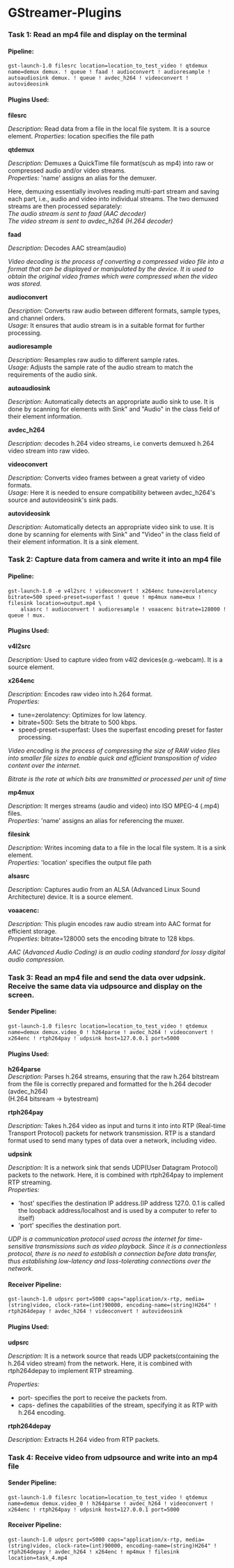 # GStreamer-Plugins
### Task 1: Read an mp4 file and display on the terminal

#### **Pipeline:** <br/> 
```
gst-launch-1.0 filesrc location=location_to_test_video ! qtdemux name=demux demux. ! queue ! faad ! audioconvert ! audioresample ! autoaudiosink demux. ! queue ! avdec_h264 ! videoconvert ! autovideosink 
```

#### **Plugins Used:**  <br/> 
**filesrc**  <br/> 

*Description:* Read data from a file in the local file system.
             It is a source element.
*Properties:* location specifies the file path   

**qtdemux**

*Description:* Demuxes a QuickTime file format(scuh as mp4) into raw or compressed audio and/or video streams.   <br/> 
*Properties:* 'name' assigns an alias for the demuxer.   

Here, demuxing essentially involves reading multi-part stream and saving each part, i.e., audio and video into individual streams. The two demuxed streams are then processed separately: <br/> 
*The audio stream is sent to faad (AAC decoder) <br/> 
The video stream is sent to avdec_h264 (H.264 decoder)*   <br/> 

**faad**

*Description:* Decodes AAC stream(audio)

*Video decoding is the process of converting a compressed video file into a format that can be displayed or manipulated by the device. It is used to obtain the original video frames which were compressed when the video was stored.*

**audioconvert**

*Description:* Converts raw audio between different formats, sample types, and channel orders. <br/> 
*Usage:* It ensures that audio stream is in a suitable format for further processing.

**audioresample** <br/> 

*Description:* Resamples raw audio to different sample rates. <br/> 
*Usage:* Adjusts the sample rate of the audio stream to match the requirements of the audio sink.

**autoaudiosink** <br/> 

*Description:* Automatically detects an appropriate audio sink to use. It is done by scanning for elements with Sink" and "Audio" in the class field of their element information. 

**avdec_h264** <br/> 

*Description:* decodes h.264 video streams, i.e converts demuxed h.264 video stream into raw video.

**videoconvert** <br/> 

*Description:* Converts video frames between a great variety of video formats.  <br/> 
*Usage:* Here it is needed to ensure compatibility between avdec_h264's source and autovideosink's sink pads.

**autovideosink**

*Description:* Automatically detects an appropriate video sink to use. It is done by scanning for elements with Sink" and "Video" in the class field of their element information. It is a sink element.

### Task 2: Capture data from camera and write it into an mp4 file

#### **Pipeline:** <br/> 
```
gst-launch-1.0 -e v4l2src ! videoconvert ! x264enc tune=zerolatency bitrate=500 speed-preset=superfast ! queue ! mp4mux name=mux ! filesink location=output.mp4 \
    alsasrc ! audioconvert ! audioresample ! voaacenc bitrate=128000 ! queue ! mux.
```
#### **Plugins Used:**  <br/> 
**v4l2src**

*Description:* Used to capture video from v4l2 devices(e.g.-webcam). It is a source element.

**x264enc** <br/> 

*Description:* Encodes raw video into h.264 format. <br/> 
*Properties:* <br/> 
* tune=zerolatency: Optimizes for low latency. <br/> 
* bitrate=500: Sets the bitrate to 500 kbps. <br/> 
* speed-preset=superfast: Uses the superfast encoding preset for faster processing.  <br/> 

*Video encoding is the process of compressing the size of RAW video files into smaller file sizes to enable quick and efficient transposition of video content over the internet.* <br/>

*Bitrate is the rate at which bits are transmitted or processed per unit of time*

**mp4mux**

*Description:* It merges streams (audio and video) into ISO MPEG-4 (.mp4) files. <br/> 
*Properties*: 'name' assigns an alias for referencing the muxer.

**filesink**

*Description:* Writes incoming data to a file in the local file system. It is a sink element. <br/>
*Properties:* 'location' specifies the output file path

**alsasrc** <br/> 

*Description:* Captures audio from an ALSA (Advanced Linux Sound Architecture) device. It is a source element.

**voaacenc:** <br/> 

*Description:* This plugin encodes raw audio stream into AAC format for efficient storage. <br/> 
*Properties:* bitrate=128000 sets the encoding bitrate to 128 kbps.

*AAC (Advanced Audio Coding) is an audio coding standard for lossy digital audio compression.*
### Task 3: Read an mp4 file and send the data over udpsink. Receive the same data via udpsource and display on the screen.

#### Sender Pipeline: <br/> 
```
gst-launch-1.0 filesrc location=location_to_test_video ! qtdemux name=demux demux.video_0 ! h264parse ! avdec_h264 ! videoconvert ! x264enc ! rtph264pay ! udpsink host=127.0.0.1 port=5000
```
#### **Plugins Used:**  <br/> 
**h264parse** <br/> 
*Description:* Parses h.264 streams, ensuring that the raw h.264 bitstream from the file is correctly prepared and formatted for the h.264 decoder (avdec_h264) <br/> 
(H.264 bitsream -> bytestream) <br/>

**rtph264pay** <br/>

*Description:* Takes h.264 video as input and turns it into into RTP (Real-time Transport Protocol) packets for network transmission. RTP is a standard format used to send many types of data over a network, including video.

**udpsink**  <br/>

*Description:* It is a network sink that sends UDP(User Datagram Protocol) packets to the network. Here, it is combined with rtph264pay to implement RTP streaming. <br/>
*Properties:*
* 'host' specifies the destination IP address.(IP address 127.0. 0.1 is called the loopback address/localhost and is used by a computer to refer to itself)
* 'port' specifies the destination port.

*UDP is a communication protocol used across the internet for time-sensitive transmissions such as video playback. Since it is a connectionless protocol, there is no need to establish a connection before data transfer, thus establishing low-latency and loss-tolerating connections over the network.*

#### Receiver Pipeline: <br/>
```
gst-launch-1.0 udpsrc port=5000 caps="application/x-rtp, media=(string)video, clock-rate=(int)90000, encoding-name=(string)H264" ! rtph264depay ! avdec_h264 ! videoconvert ! autovideosink
```
#### **Plugins Used:**  <br/> 
**udpsrc** <br/> 

*Description:* It is a network source that reads UDP packets(containing the h.264 video stream) from the network. Here, it is combined with rtph264depay to implement RTP streaming. <br/>

*Properties:*
* port- specifies the port to receive the packets from.
* caps- defines the capabilities of the stream, specifying it as RTP with h.264 encoding.

**rtph264depay** <br/> 

*Description:* Extracts H.264 video from RTP packets.

### Task 4: Receive video from udpsource and write into an mp4 file
#### Sender Pipeline: <br/> 
```
gst-launch-1.0 filesrc location=location_to_test_video ! qtdemux name=demux demux.video_0 ! h264parse ! avdec_h264 ! videoconvert ! x264enc ! rtph264pay ! udpsink host=127.0.0.1 port=5000
```

#### Receiver Pipeline: <br/>
```
gst-launch-1.0 udpsrc port=5000 caps="application/x-rtp, media=(string)video, clock-rate=(int)90000, encoding-name=(string)H264" ! rtph264depay ! avdec_h264 ! x264enc ! mp4mux ! filesink location=task_4.mp4
```


